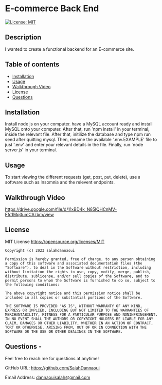 # E-commerce Back End

[![License: MIT](https://img.shields.io/badge/License-MIT-yellow.svg)](https://opensource.org/licenses/MIT)

## Description
I wanted to create a functional backend for an E-commerce site.

## Table of contents
- [Installation](#installation)
- [Usage](#usage)
- [Walkthrough Video](#walkthrough-video)
- [License](#license)
- [Questions](#questions)
 

## Installation
Install node js on your computer. have a MySQL account ready and install MySQL onto your computer. After that, run 'npm install' in your terminal, inside the relevant file. After that, initilize the database and type npm run seed after quitting mysql. Then, rename the available '.env.EXAMPLE' file to just '.env' and enter your relevant details in the file. Finally, run 'node server.js' in your terminal. 

## Usage
To start viewing the different requests (get, post, put, delete), use a software such as Insomnia and the relevent endpoints.

## Walkthrough Video
https://drive.google.com/file/d/11xBD4k_N85IQHCnMV-Ffc1Mq0umCSzbm/view
## License
MIT License https://opensource.org/licenses/MIT

    Copyright (c) 2023 salahdannaoui
    
    Permission is hereby granted, free of charge, to any person obtaining a copy of this software and associated documentation files (the "Software"), to deal in the Software without restriction, including without limitation the rights to use, copy, modify, merge, publish, distribute, sublicense, and/or sell copies of the Software, and to permit persons to whom the Software is furnished to do so, subject to the following conditions:
    
    The above copyright notice and this permission notice shall be included in all copies or substantial portions of the Software.
    
    THE SOFTWARE IS PROVIDED "AS IS", WITHOUT WARRANTY OF ANY KIND, EXPRESS OR IMPLIED, INCLUDING BUT NOT LIMITED TO THE WARRANTIES OF MERCHANTABILITY, FITNESS FOR A PARTICULAR PURPOSE AND NONINFRINGEMENT. IN NO EVENT SHALL THE AUTHORS OR COPYRIGHT HOLDERS BE LIABLE FOR ANY CLAIM, DAMAGES OR OTHER LIABILITY, WHETHER IN AN ACTION OF CONTRACT, TORT OR OTHERWISE, ARISING FROM, OUT OF OR IN CONNECTION WITH THE SOFTWARE OR THE USE OR OTHER DEALINGS IN THE SOFTWARE.

## Questions - 
  
Feel free to reach me for questions at anytime!

  GitHub URL: https://github.com/SalahDannaoui 


  Email Address: dannaouisalah@gmail.com